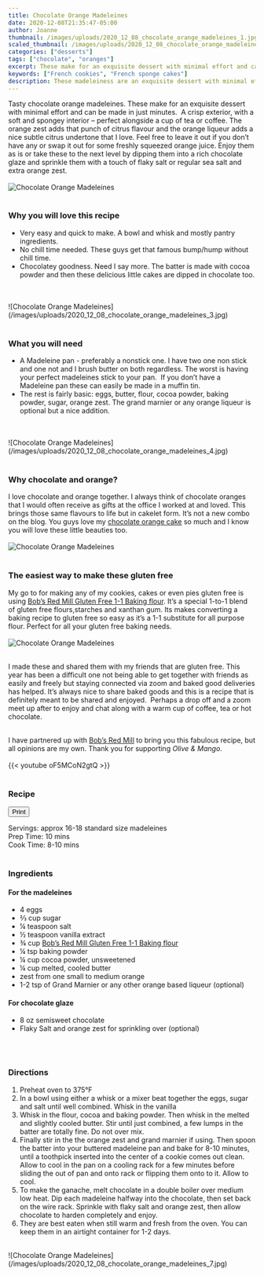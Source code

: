 ```yaml
---
title: Chocolate Orange Madeleines
date: 2020-12-08T21:35:47-05:00
author: Joanne
thumbnail: /images/uploads/2020_12_08_chocolate_orange_madeleines_1.jpg
scaled_thumbnail: /images/uploads/2020_12_08_chocolate_orange_madeleines_0.jpg
categories: ["desserts"]
tags: ["chocolate", "oranges"]
excerpt: These make for an exquisite dessert with minimal effort and can be made in just minutes
keywords: ["French cookies", "French sponge cakes"]
description: These madeleiness are an exquisite dessert with minimal effort and can be made in just minutes. The orange zest adds that punch of citrus flavour and the orange liqueur adds a nice subtle citrus undertone
---
```

<span class="blog-text">

Tasty chocolate orange madeleines. These make for an exquisite dessert with minimal effort and can be made in just minutes.  A crisp exterior, with a soft and spongey interior – perfect alongside a cup of tea or coffee. The orange zest adds that punch of citrus flavour and the orange liqueur adds a nice subtle citrus undertone that I love. Feel free to leave it out if you don’t have any or swap it out for some freshly squeezed orange juice. Enjoy them as is or take these to the next level by dipping them into a rich chocolate glaze and sprinkle them with a touch of flaky salt or regular sea salt and extra orange zest. 
</br>
</br>
![Chocolate Orange Madeleines](/images/uploads/2020_12_08_chocolate_orange_madeleines_2.jpg)
</br>
</br>

### Why you will love this recipe 
- Very easy and quick to make. A bowl and whisk and mostly pantry ingredients. 
- No chill time needed. These guys get that famous bump/hump without chill time.
- Chocolatey goodness. Need I say more. The batter is made with cocoa powder and then these delicious little cakes are dipped in chocolate too. 
</br>
</br>
![Chocolate Orange Madeleines](/images/uploads/2020_12_08_chocolate_orange_madeleines_3.jpg)
</br>
</br>

### What you will need 
- A Madeleine pan - preferably a nonstick one. I have two one non stick and one not and I brush butter on both regardless. The worst is having your perfect madeleines stick to your pan.  If you don’t have a Madeleine pan these can easily be made in a muffin tin. 
- The rest is fairly basic: eggs, butter, flour, cocoa powder, baking powder, sugar, orange zest. The grand marnier or any orange liqueur is optional but a nice addition. 
</br>
</br>
![Chocolate Orange Madeleines](/images/uploads/2020_12_08_chocolate_orange_madeleines_4.jpg)
</br>
</br>

### Why chocolate and orange? 
I love chocolate and orange together. I always think of chocolate oranges that I would often receive as gifts at the office I worked at and loved. This brings those same flavours to life but in cakelet form. It’s not a new combo on the blog. You guys love my [chocolate orange cake](https://www.oliveandmango.com/chocolate-orange-cake/) so much and I know you will love these little beauties too. 
</br>
</br>
![Chocolate Orange Madeleines](/images/uploads/2020_12_08_chocolate_orange_madeleines_5.jpg)
</br>
</br>

### The easiest way to make these gluten free 
My go to for making any of my cookies, cakes or even pies gluten free is using <span class="highlight"><a rel="nofollow" href="https://www.bobsredmill.com/?utm_source=TheOliveAndMango&utm_medium=influencer&utm_campaign=bobsredmill">Bob’s Red Mill Gluten Free 1-1 Baking flour</a></span>. It’s a special 1-to-1 blend of gluten free flours,starches and xanthan gum. Its makes converting a baking recipe to gluten free so easy as it’s a 1-1 substitute for all purpose flour. Perfect for all your gluten free baking needs. 
</br>
</br>
![Chocolate Orange Madeleines](/images/uploads/2020_12_08_chocolate_orange_madeleines_6.jpg)
</br>
</br>

I made these and shared them with my friends that are gluten free. This year has been a difficult one not being able to get together with friends as easily and freely but staying connected via zoom and baked good deliveries has helped. It’s always nice to share baked goods and this is a recipe that is definitely meant to be shared and enjoyed.  Perhaps a drop off and a zoom meet up after to enjoy and chat along with a warm cup of coffee, tea or hot chocolate.
</br>
</br>

I have partnered up with <span class="highlight"><a rel="nofollow" href="https://www.bobsredmill.com/?utm_source=TheOliveAndMango&utm_medium=influencer&utm_campaign=bobsredmill">Bob’s Red Mill</a></span> to bring you this fabulous recipe, but all opinions are my own. Thank you for supporting _Olive & Mango_.
</br>
</br>
{{< youtube oF5MCoN2gtQ >}}
</br>
</br>
</span>

### Recipe
<div print_button><form>
<input type="button" value="Print" class="btn__print" onClick="window.print()">
</form></div>

<div>Servings: <span itemprop="recipeYield">approx 16-18 standard size madeleines</div>
<div>Prep Time: <meta itemprop="prepTime" content="PT10M">10 mins</div>
<div>Cook Time: <meta itemprop="cookTime" content="PT10M">8-10 mins</div>
</br>

### Ingredients

#### For the madeleines

* <span itemprop="recipeIngredient">4 eggs</span>
* <span itemprop="recipeIngredient">&frac23; cup sugar</span>
* <span itemprop="recipeIngredient">&frac14; teaspoon salt</span>
* <span itemprop="recipeIngredient">&frac12; teaspoon vanilla extract</span>
* <span itemprop="recipeIngredient">&frac34; cup <span class="highlight"><a rel="nofollow" href="https://www.bobsredmill.com/?utm_source=TheOliveAndMango&utm_medium=influencer&utm_campaign=bobsredmill">Bob’s Red Mill Gluten Free 1-1 Baking flour</a></span></span>
* <span itemprop="recipeIngredient">&frac14; tsp baking powder </span>
* <span itemprop="recipeIngredient">&frac14; cup cocoa powder, unsweetened </span>
* <span itemprop="recipeIngredient">&frac14; cup melted, cooled butter</span>
* <span itemprop="recipeIngredient">zest from one small to medium orange</span>
* <span itemprop="recipeIngredient">1-2 tsp of Grand Marnier or any other orange based liqueur (optional) </span>

#### For chocolate glaze
* <span itemprop="recipeIngredient">8 oz semisweet chocolate </span>
* <span itemprop="recipeIngredient">Flaky Salt and orange zest for sprinkling over (optional)</span>
</br>
</br>

### Directions

1. Preheat oven to 375°F 
2. In a bowl using either a whisk or a mixer beat together the eggs, sugar and salt until well combined. Whisk in the vanilla
3. Whisk in the flour, cocoa and baking powder. Then whisk in the melted and slightly cooled butter. Stir until just combined, a few lumps in the batter are totally fine. Do not over mix.
4. Finally stir in the the orange zest and grand marnier if using. Then spoon the batter into your buttered madeleine pan and bake for 8-10 minutes, until a toothpick inserted into the center of a cookie comes out clean. Allow to cool in the pan on a cooling rack for a few minutes before sliding the out of pan and onto rack or flipping them onto to it. Allow to cool. 
5. To make the ganache, melt chocolate in a double boiler over medium low heat. Dip each madeleine halfway into the chocolate, then set back on the wire rack. Sprinkle with flaky salt and orange zest, then allow chocolate to harden completely and enjoy. 
6. They are best eaten when still warm and fresh from the oven. You can keep them in an airtight container for 1-2 days.

</br>
![Chocolate Orange Madeleines](/images/uploads/2020_12_08_chocolate_orange_madeleines_7.jpg)